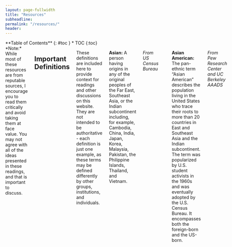 ```yaml
---
layout: page-fullwidth
title: "Resources"
subheadline: 
permalink: "/resources/"
header:
---
```

<div class="row">
<div class="medium-4 medium-push-8 columns" markdown="1">
<div class="panel radius" markdown="1">
**Table of Contents**
{: #toc }
*  TOC
{:toc}
</div>
</div><!-- /.medium-4.columns -->



<div class="medium-8 medium-pull-4 columns" markdown="1">
*Note:* While most of these resources are from reputable sources, I encourage you to read them critically and avoid taking them at face value. You may not agree with all of the ideas presented in these readings, and that is important to discuss. 

## Important Definitions

These definitions are included here to provide context for readings and other discussions on this website. They are not intended to be authoritative - each definition is just one example, as these terms may be defined differently by other groups, institutions, and individuals.

**Asian:** A person having origins in any of the original peoples of the Far East, Southeast Asia, or the Indian subcontinent including, for example, Cambodia, China, India, Japan, Korea, Malaysia, Pakistan, the Philippine Islands, Thailand, and Vietnam.

*From US Census Bureau*

___

**Asian American:** The pan-ethnic term “Asian American” describes the population living in the United States who trace their roots to more than 20 countries in East and Southeast Asia and the Indian subcontinent. The term was popularized by U.S. student activists in the 1960s and was eventually adopted by the U.S. Census Bureau. It encompasses both the foreign-born and the US-born. 

*From Pew Research Center and UC Berkeley AAADS*

___

**Model Minority Myth:** A set of stereotypes that characterize Asian Americans as a monolithic ethnic group that is hard-working, highly educated, peaceful, and law-abiding. This myth is harmful because it crudely aggregates a wide variety of cultures and backgrounds, overlooks racism against Asians, and is often used to divide minority groups.

___

**Identity:**  The biological, physical, and social characteristics that define one's sense of self (e.g., race, ethnicity, gender, sexuality, class, ability, and religion).

**Diversity:** Individual differences (e.g., personality, prior knowledge, and life experiences) and group/social differences (e.g., race/ethnicity, class, gender, sexual orientation, country of origin, and ability as well as cultural, political, religious, or other affiliations).

**Inclusion:** Active, intentional, and ongoing efforts that ensure everyone is welcomed, valued, respected, and able to reach their full potential.

**Equity:** The absence of unfair, avoidable, or remediable differences among groups of people, whether those groups are defined socially, economically, demographically, geographically, etc. (World Health Organization)

*From Duke University Cultural Competence in Computing (3C)*

___

## Primers

**These readings do not necessarily fit within a specific category. Rather, they are short and "light" resources that are good readings to start off with.**

* ["What it means to be Asian in America" - Pew Research Center](https://www.pewresearch.org/race-ethnicity/2022/08/02/what-it-means-to-be-asian-in-america/)
* ["Why Silicon Valley's Asian Americans still feel like a minority" - Bloomberg"](https://www.bloomberg.com/news/features/2021-08-06/why-silicon-valley-s-asian-americans-still-feel-like-a-minority)

## On Asian American Identity

### Organizations

* [Berkeley Asian American and Asian Diaspora Studies](https://aaads.berkeley.edu)
* [Berkeley Asian American Research Center](https://issi.berkeley.edu/aarc)

### Books

* [*The Loneliest Americans* - Jay Caspian Kang](https://www.goodreads.com/en/book/show/58145392)
* [*Minor Feelings* - Cathy Park Hong](https://www.goodreads.com/en/book/show/52845775)
* [*Why Are All The Black Kids Sitting Together in the Cafeteria?* - Beverly Daniel Tatum](https://www.goodreads.com/en/book/show/16280)

### Articles
* ["Searching for Coherence in Asian America - The New Yorker"](https://www.newyorker.com/books/under-review/searching-for-coherence-in-asian-america)
* ["Minor Feelings and the possibilities of Asian American identity" - The New Yorker](https://www.newyorker.com/books/under-review/minor-feelings-and-the-possibilities-of-asian-american-identity)
* ["English-speaking Asian Americans stand out for their technology use - Pew Research Center"](https://www.pewresearch.org/short-reads/2016/02/18/english-speaking-asian-americans-stand-out-for-their-technology-use/)
* ["Asian Americans As Model Minority: Dismantling The Myth" - NPR](https://www.npr.org/2021/05/25/999874296/6-charts-that-dismantle-the-trope-of-asian-americans-as-a-model-minority)
* ["'Model Minority' Myth Again Used As A Racial Wedge Between Asians And Blacks" - NPR](https://www.npr.org/sections/codeswitch/2017/04/19/524571669/model-minority-myth-again-used-as-a-racial-wedge-between-asians-and-blacks)
* ["Proximity to Whiteness: Anti-Blackness, People of Color, and the Struggle for Solidarity" - Nimisha Barton](https://www.drnimishabarton.com/redacted/proximity-to-whitenessnbspanti-blackness-people-of-color-and-the-struggle-for-solidarity)
* ["Income Inequality in the U.S. Is Rising Most Rapidly Among Asians"](https://www.pewresearch.org/social-trends/2018/07/12/income-inequality-in-the-u-s-is-rising-most-rapidly-among-asians/)
* ["Boba liberalism: How the emergence of superficial activism could cause more harm than good to the AAPI community"](https://www.insider.com/boba-liberalism-critique-on-a-shallow-political-identity-amid-crisis-2021-3)

### Videos

## On Education and EECS/CS Programs

### Organizations

* [UC Berkeley Office of Planning and Analysis (OPA)](https://pages.github.berkeley.edu/OPA/our-berkeley/stem.html)

### Books

### Articles

* ["Diversity in EECS" - Shomail Jain](https://shomil.me/eecs-diversity/)
* ["Why are Asian American kids killing themselves" - George Qiao](https://planamag.com/why-are-asian-american-kids-killing-themselves/)
* ["Diversity in CS: Race and gender among CS majors in 2015 vs 2020" - Stanford Daily](https://stanforddaily.com/2020/08/08/how-has-diversity-within-stanfords-cs-department-changed-over-the-past-5-years/)
* ["Opinion \| Asian American Students Face Bias, but It’s Not What You Might Think" - Jennifer Lee](https://www.nytimes.com/2022/11/01/opinion/affirmative-action-asian-american-bias.html)
* ["Opinion \| It’s Time for an Honest Conversation About Affirmative Action" - Jay Caspian Kang](https://www.nytimes.com/2022/01/27/opinion/affirmative-action-harvard.html?action=click&module=RelatedLinks&pgtype=Article)
* ["Archive \| Rapid rise in students of Asian origin causing problems at Berkeley campus" - Wallace Turner](https://www.nytimes.com/1981/04/09/us/rapid-rise-in-students-of-asian-origin-causing-problems-at-berkeley-campus.html)
  
### Videos

## On Silicon Valley

### Organizations

### Books

### Articles

* ["We Need to Talk About What It Means to Be ‘White-Adjacent’ in Tech" - Ellen K. Pao](https://medium.com/projectinclude/we-need-to-talk-about-what-it-means-to-be-white-adjacent-in-tech-f91fbcce7a42)
* ["Privileged but not in Power: How Asian American Tech Workers use Racial Strategies to Deflect and Confront Race and Racism" - Tiffany Y. Chow](https://www.ncbi.nlm.nih.gov/pmc/articles/PMC9830130/)
* ["Silent Technical Privilege" - Phillip Guo](https://slate.com/technology/2014/01/programmer-privilege-as-an-asian-male-computer-science-major-everyone-gave-me-the-benefit-of-the-doubt.html)

### Videos